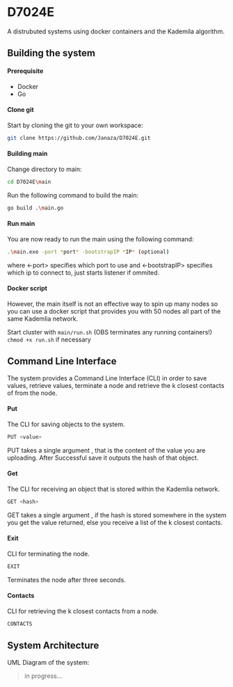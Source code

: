 # D7024E
A distrubuted systems using docker containers and the Kademila algorithm.

## Building the system

#### Prerequisite
- Docker
- Go

#### Clone git

Start by cloning the git to your own workspace:

```bash
git clone https://github.com/Janaza/D7024E.git
```

#### Building main

Change directory to main:

```bash
cd D7024E\main
```

Run the following command to build the main:

```bash
go build .\main.go
```

#### Run main

You are now ready to run the main using the following command:

```bash
.\main.exe -port *port* -bootstrapIP *IP* (optional)
```

where <-port> specifies which port to use and <-bootstrapIP> specifies which ip to connect to, just starts listener if ommited.


#### Docker script

However, the main itself is not an effective way to spin up many nodes so you 
can use a docker script that provides you with 50 nodes all part of the same Kademlia network.

Start cluster with ```main/run.sh``` (OBS terminates any running containers!)
``` chmod +x run.sh ``` if necessary

## Command Line Interface

The system provides a Command Line Interface (CLI) in order to save values, retrieve values, 
terminate a node and retrieve the k closest contacts of from the node.

#### Put
The CLI for saving objects to the system.
```bash
PUT <value>
```
PUT takes a single argument <value>, that is the content of the value you are uploading. After 
Successful save it outputs the hash of that object.

#### Get
The CLI for receiving an object that is stored within the Kademlia network.
```bash
GET <hash>
```  
GET takes a single argument <hash>, if the hash is stored somewhere in the system you get
the value returned, else you receive a list of the k closest contacts.

#### Exit
CLI for terminating the node.

```bash
EXIT
```
Terminates the node after three seconds.

#### Contacts
CLI for retrieving the k closest contacts from a node.
```bash
CONTACTS
```

## System Architecture
UML Diagram of the system:

>in progress...
